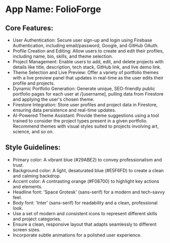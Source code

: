 # **App Name**: FolioForge

## Core Features:

- User Authentication: Secure user sign-up and login using Firebase Authentication, including email/password, Google, and GitHub OAuth.
- Profile Creation and Editing: Allow users to create and edit their profiles, including name, bio, skills, and theme selection.
- Project Management: Enable users to add, edit, and delete projects with details like title, description, tech stack, GitHub link, and live demo link.
- Theme Selection and Live Preview: Offer a variety of portfolio themes with a live preview panel that updates in real-time as the user edits their profile and projects.
- Dynamic Portfolio Generation: Generate unique, SEO-friendly public portfolio pages for each user at /[username], pulling data from Firestore and applying the user's chosen theme.
- Firestore Integration: Store user profiles and project data in Firestore, ensuring data persistence and real-time updates.
- AI-Powered Theme Assistant: Provide theme suggestions using a tool trained to consider the project types present in a given portfolio. Recommend themes with visual styles suited to projects involving art, science, and so on.

## Style Guidelines:

- Primary color: A vibrant blue (#29ABE2) to convey professionalism and trust.
- Background color: A light, desaturated blue (#E5F6FD) to create a clean and calming backdrop.
- Accent color: A contrasting orange (#F08700) to highlight key actions and elements.
- Headline font: 'Space Grotesk' (sans-serif) for a modern and tech-savvy feel.
- Body font: 'Inter' (sans-serif) for readability and a clean, professional look.
- Use a set of modern and consistent icons to represent different skills and project categories.
- Ensure a clean, responsive layout that adapts seamlessly to different screen sizes.
- Incorporate subtle animations for a polished user experience.